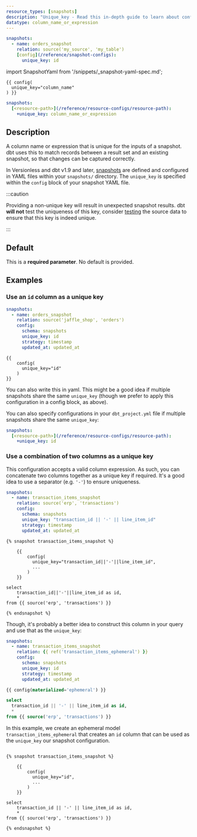 ```yaml
---
resource_types: [snapshots]
description: "Unique_key - Read this in-depth guide to learn about configurations in dbt."
datatype: column_name_or_expression
---
```



<VersionBlock firstVersion="1.9">

<File name='snapshots/<filename>.yml'>

```yaml
snapshots:
  - name: orders_snapshot
    relation: source('my_source', 'my_table')
    [config](/reference/snapshot-configs):
      unique_key: id

```

</File>
</VersionBlock>

<VersionBlock lastVersion="1.8">

import SnapshotYaml from '/snippets/_snapshot-yaml-spec.md';

<SnapshotYaml/>

<File name='snapshots/<filename>.sql'>

```jinja2
{{ config(
  unique_key="column_name"
) }}

```
</File>
</VersionBlock>

<File name='dbt_project.yml'>

```yml
snapshots:
  [<resource-path>](/reference/resource-configs/resource-path):
    +unique_key: column_name_or_expression

```

</File>

## Description
A column name or expression that is unique for the inputs of a snapshot. dbt uses this to match records between a result set and an existing snapshot, so that changes can be captured correctly.

In Versionless and dbt v1.9 and later, [snapshots](/docs/build/snapshots) are defined and configured in YAML files within your `snapshots/` directory. The `unique_key` is specified within the `config` block of your snapshot YAML file.

:::caution 

Providing a non-unique key will result in unexpected snapshot results. dbt **will not** test the uniqueness of this key, consider [testing](/blog/primary-key-testing#how-to-test-primary-keys-with-dbt) the source data to ensure that this key is indeed unique.

:::

## Default
This is a **required parameter**. No default is provided.


## Examples
### Use an `id` column as a unique key

<VersionBlock firstVersion="1.9">

<File name="snapshots/orders_snapshot.yml">

```yaml
snapshots:
  - name: orders_snapshot
    relation: source('jaffle_shop', 'orders')
    config:
      schema: snapshots
      unique_key: id
      strategy: timestamp
      updated_at: updated_at

```
</File>
</VersionBlock>

<VersionBlock lastVersion="1.8">
<File name='snapshots/<filename>.sql'>

```jinja2
{{
    config(
      unique_key="id"
    )
}}

```

</File>

You can also write this in yaml. This might be a good idea if multiple snapshots share the same `unique_key` (though we prefer to apply this configuration in a config block, as above).
</VersionBlock>

You can also specify configurations in your `dbt_project.yml` file if multiple snapshots share the same `unique_key`:
<File name='dbt_project.yml'>

```yml
snapshots:
  [<resource-path>](/reference/resource-configs/resource-path):
    +unique_key: id

```

</File>

### Use a combination of two columns as a unique key
This configuration accepts a valid column expression. As such, you can concatenate two columns together as a unique key if required. It's a good idea to use a separator (e.g. `'-'`) to ensure uniqueness.

<VersionBlock firstVersion="1.9">

<File name='snapshots/transaction_items_snapshot.yml'>

```yaml
snapshots:
  - name: transaction_items_snapshot
    relation: source('erp', 'transactions')
    config:
      schema: snapshots
      unique_key: "transaction_id || '-' || line_item_id"
      strategy: timestamp
      updated_at: updated_at

```
</File>
</VersionBlock>

<VersionBlock lastVersion="1.8">

<File name='snapshots/transaction_items_snapshot.sql'>

```jinja2
{% snapshot transaction_items_snapshot %}

    {{
        config(
          unique_key="transaction_id||'-'||line_item_id",
          ...
        )
    }}

select
    transaction_id||'-'||line_item_id as id,
    *
from {{ source('erp', 'transactions') }}

{% endsnapshot %}

```

</File>
</VersionBlock>

Though, it's probably a better idea to construct this column in your query and use that as the `unique_key`:

<VersionBlock firstVersion="1.9">

<File name='snapshots/transaction_items_snapshot.yml'>

```yaml
snapshots:
  - name: transaction_items_snapshot
    relation: {{ ref('transaction_items_ephemeral') }}
    config:
      schema: snapshots
      unique_key: id
      strategy: timestamp
      updated_at: updated_at
```
</File>

<File name='models/transaction_items_ephemeral.sql'>

```sql
{{ config(materialized='ephemeral') }}

select
  transaction_id || '-' || line_item_id as id,
  *
from {{ source('erp', 'transactions') }}

```

</File>

In this example, we create an ephemeral model `transaction_items_ephemeral` that creates an `id` column that can be used as the `unique_key` our snapshot configuration.

</VersionBlock>

<VersionBlock lastVersion="1.8">
<File name='snapshots/transaction_items_snapshot.sql'>

```jinja2

{% snapshot transaction_items_snapshot %}

    {{
        config(
          unique_key="id",
          ...
        )
    }}

select
    transaction_id || '-' || line_item_id as id,
    *
from {{ source('erp', 'transactions') }}

{% endsnapshot %}


```

</File>
</VersionBlock>
